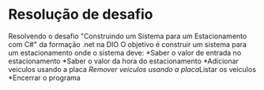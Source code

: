 # Resolução de desafio 
Resolvendo o desafio "Construindo um Sistema para um Estacionamento com C#" da formação .net na DIO
O objetivo é construir um sistema para um estacionamento onde o sistema deve:
*Saber o valor de entrada no estacionamento  *Saber o valor da hora do estacionamento
*Adicionar veiculos usando a placa *Remover veiculos usando a placa*Listar os veiculos *Encerrar o programa
